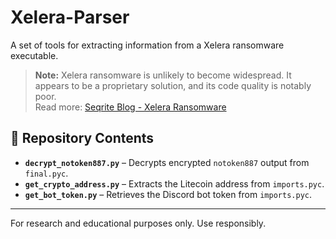 # Xelera-Parser

A set of tools for extracting information from a Xelera ransomware executable.

> **Note:** Xelera ransomware is unlikely to become widespread. It appears to be a proprietary solution, and its code quality is notably poor.  
> Read more: [Seqrite Blog - Xelera Ransomware](https://www.seqrite.com/blog/xelera-ransomware-fake-fci-job-offers/)

## 📂 Repository Contents

- **`decrypt_notoken887.py`** – Decrypts encrypted `notoken887` output from `final.pyc`.
- **`get_crypto_address.py`** – Extracts the Litecoin address from `imports.pyc`.
- **`get_bot_token.py`** – Retrieves the Discord bot token from `imports.pyc`.

---

For research and educational purposes only. Use responsibly.
